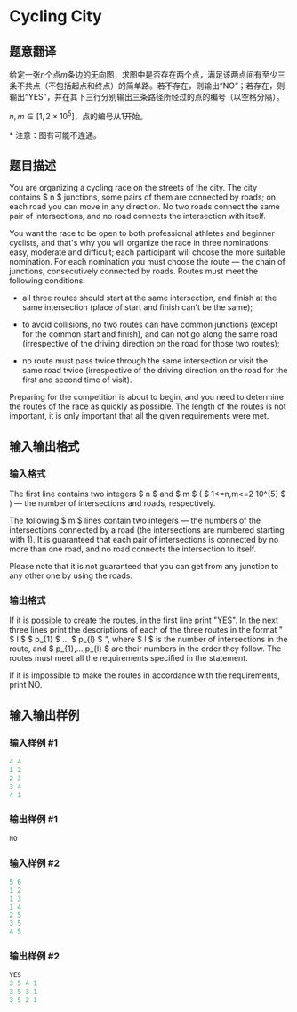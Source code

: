 # Cycling City

## 题意翻译

给定一张$n$个点$m$条边的无向图，求图中是否存在两个点，满足该两点间有至少三条不共点（不包括起点和终点）的简单路。若不存在，则输出“NO”；若存在，则输出“YES”，并在其下三行分别输出三条路径所经过的点的编号（以空格分隔）。

$n,m\in[1,2\times10^5]$，点的编号从1开始。

$*$ 注意：图有可能不连通。

## 题目描述

You are organizing a cycling race on the streets of the city. The city contains $ n $ junctions, some pairs of them are connected by roads; on each road you can move in any direction. No two roads connect the same pair of intersections, and no road connects the intersection with itself.

You want the race to be open to both professional athletes and beginner cyclists, and that's why you will organize the race in three nominations: easy, moderate and difficult; each participant will choose the more suitable nomination. For each nomination you must choose the route — the chain of junctions, consecutively connected by roads. Routes must meet the following conditions:

- all three routes should start at the same intersection, and finish at the same intersection (place of start and finish can't be the same);

- to avoid collisions, no two routes can have common junctions (except for the common start and finish), and can not go along the same road (irrespective of the driving direction on the road for those two routes);

- no route must pass twice through the same intersection or visit the same road twice (irrespective of the driving direction on the road for the first and second time of visit).

Preparing for the competition is about to begin, and you need to determine the routes of the race as quickly as possible. The length of the routes is not important, it is only important that all the given requirements were met.

## 输入输出格式

### 输入格式

The first line contains two integers $ n $ and $ m $ ( $ 1<=n,m<=2·10^{5} $ ) — the number of intersections and roads, respectively.

The following $ m $ lines contain two integers — the numbers of the intersections connected by a road (the intersections are numbered starting with 1). It is guaranteed that each pair of intersections is connected by no more than one road, and no road connects the intersection to itself.

Please note that it is not guaranteed that you can get from any junction to any other one by using the roads.

### 输出格式

If it is possible to create the routes, in the first line print "YES". In the next three lines print the descriptions of each of the three routes in the format " $ l $ $ p_{1} $ ... $ p_{l} $ ", where $ l $ is the number of intersections in the route, and $ p_{1},...,p_{l} $ are their numbers in the order they follow. The routes must meet all the requirements specified in the statement.

If it is impossible to make the routes in accordance with the requirements, print NO.

## 输入输出样例

### 输入样例 #1

```cpp
4 4
1 2
2 3
3 4
4 1

```
### 输出样例 #1

```cpp
NO

```
### 输入样例 #2

```cpp
5 6
1 2
1 3
1 4
2 5
3 5
4 5

```
### 输出样例 #2

```cpp
YES
3 5 4 1
3 5 3 1
3 5 2 1

```
